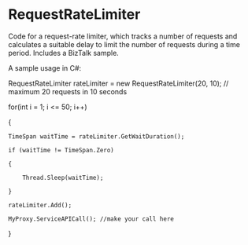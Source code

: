 # RequestRateLimiter
Code for a request-rate limiter, which tracks a number of requests and calculates a suitable delay to limit the number of requests during a time period. Includes a BizTalk sample.

A sample usage in C#:

RequestRateLimiter rateLimiter = new RequestRateLimiter(20, 10); // maximum 20 requests in 10 seconds

for(int i = 1; i <= 50; i++)

{

    TimeSpan waitTime = rateLimiter.GetWaitDuration();
    
    if (waitTime != TimeSpan.Zero)
    
    {
    
        Thread.Sleep(waitTime);
        
    }
    
    rateLimiter.Add();
    
    MyProxy.ServiceAPICall(); //make your call here
    
}
